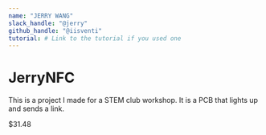 ```yaml
---
name: "JERRY WANG"
slack_handle: "@jerry"
github_handle: "@iisventi"
tutorial: # Link to the tutorial if you used one
---
```


# JerryNFC

<!-- Describe your board in 2-3 sentences. What are you making? What will it do? -->
This is a project I made for a STEM club workshop. It is a PCB that lights up and sends a link.
<!-- How much is it going to cost? -->
$31.48
<!-- Tell us a little bit about your design process. What were some challenges? What helped? ***Totally optional*** -->
